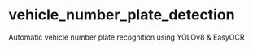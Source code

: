 # vehicle_number_plate_detection
Automatic vehicle number plate recognition using YOLOv8 &amp; EasyOCR

